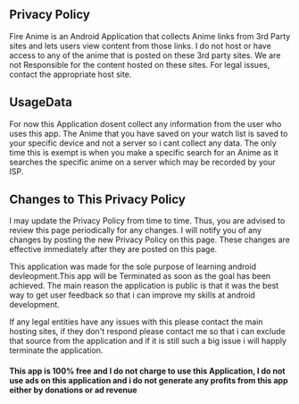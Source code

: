 <h2>Privacy Policy</h2>
Fire Anime is an Android Application that collects Anime links from 3rd Party sites and lets users view content from those links. I do not host or have access to any of the anime that is posted on these 3rd party sites.
We are not Responsible for the content hosted on these sites. For legal issues, contact the appropriate host site.

<h2>UsageData</h2>
For now this Application dosent collect any information from the user who uses this app.
The Anime that you have saved on your watch list is saved to your specific device and not a server so i cant collect any data.
The only time this is exempt is when you make a specific search for an Anime as it searches the specific anime on a server which may be recorded by your ISP.

<h2>Changes to This Privacy Policy</h2>
I may update the Privacy Policy from time to time. Thus, you are advised to review this page periodically for any changes. I will notify you of any changes by posting the new Privacy Policy on this page. These changes are effective immediately after they are posted on this page.

This application was made for the sole purpose of learning android devleopment.This app will be Terminated as soon as the goal has been achieved. The main reason the application is public is that it was the best way to get user feedback so that i can improve my skills at android development.

If any legal entities have any issues with this please contact the main hosting sites, if they don't respond please contact me so that i can exclude that source from the application and if it is still such a big issue i will happly terminate the application.

<h4>This app is 100% free and I do not charge to use this Application, I do not use ads on this application and i do not generate any profits from this app either by donations or ad revenue</h4>
